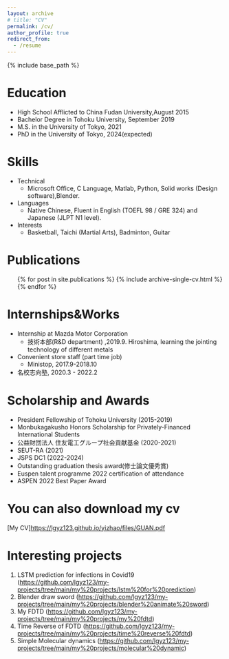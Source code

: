 ```yaml
---
layout: archive
# title: "CV"
permalink: /cv/
author_profile: true
redirect_from:
  - /resume
---
```


{% include base_path %}

Education
======
* High School Afflicted to China Fudan University,August 2015
* Bachelor Degree in Tohoku University, September 2019
* M.S. in the University of Tokyo, 2021 
* PhD in the University of Tokyo, 2024(expected) 



Skills
======
* Technical
  * Microsoft Office, C Language, Matlab, Python, Solid works (Design software),Blender.
* Languages
  * Native Chinese, Fluent in English (TOEFL 98 / GRE 324) and Japanese (JLPT N1 level).
* Interests
  * Basketball, Taichi (Martial Arts), Badminton, Guitar

Publications
======
  <ul>{% for post in site.publications %}
    {% include archive-single-cv.html %}
  {% endfor %}</ul>

Internships&Works
======
* Internship at Mazda Motor Corporation
  * 技術本部(R&D department) ,2019.9. Hiroshima, learning the jointing technology of different metals
* Convenient store staff (part time job)
  * Ministop, 2017.9-2018.10
* 名校志向塾, 2020.3 - 2022.2
　

Scholarship and Awards
======
 * President Fellowship of Tohoku University (2015-2019)
 * Monbukagakusho Honors Scholarship for Privately-Financed International Students
 * 公益財団法人 住友電工グループ社会貢献基金 (2020-2021)
 * SEUT-RA (2021)
 * JSPS DC1 (2022-2024)
 * Outstanding graduation thesis award(修士論文優秀賞)
 * Euspen talent programme 2022 certification of attendance
 * ASPEN 2022 Best Paper Award

You can also download my cv
======
[My CV]<https://lgyz123.github.io/yizhao/files/GUAN.pdf>

Interesting projects
======
1. LSTM prediction for infections in Covid19 (<https://github.com/lgyz123/my-projects/tree/main/my%20projects/lstm%20for%20prediction>)
2. Blender draw sword (<https://github.com/lgyz123/my-projects/tree/main/my%20projects/blender%20animate%20sword>)
3. My FDTD (<https://github.com/lgyz123/my-projects/tree/main/my%20projects/my%20fdtd>)
4. Time Reverse of FDTD (<https://github.com/lgyz123/my-projects/tree/main/my%20projects/time%20reverse%20fdtd>)
5. Simple Molecular dynamics (<https://github.com/lgyz123/my-projects/tree/main/my%20projects/molecular%20dynamic>)
